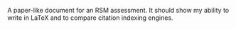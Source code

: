 A paper-like document for an RSM assessment. It should show my ability to write
in LaTeX and to compare citation indexing engines.
